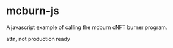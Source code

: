 # mcburn-js
A javascript example of calling the mcburn cNFT burner program.

attn, not production ready
